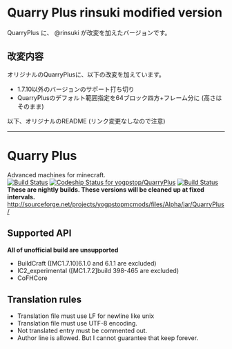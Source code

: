# Quarry Plus rinsuki modified version

QuarryPlus に、 @rinsuki が改変を加えたバージョンです。

## 改変内容

オリジナルのQuarryPlusに、以下の改変を加えています。

- 1.7.10以外のバージョンのサポート打ち切り
- QuarryPlusのデフォルト範囲指定を64ブロック四方+フレーム分に (高さはそのまま)

以下、オリジナルのREADME (リンク変更なしなので注意)

-----

Quarry Plus
===========

Advanced machines for minecraft.  
[![Build Status](https://travis-ci.org/yogpstop/QuarryPlus.svg?branch=master)](https://travis-ci.org/yogpstop/QuarryPlus)
[![Codeship Status for yogpstop/QuarryPlus](https://codeship.com/projects/423dabb0-4cff-0132-18c4-0a390dea4bee/status?branch=master)](https://codeship.com/projects/47315)
[![Build Status](https://api.shippable.com/projects/5464042bc6f0803064f44f35/badge?branchName=master)](https://app.shippable.com/projects/5464042bc6f0803064f44f35/builds/latest)  
**These are nightly builds. These versions will be cleaned up at fixed intervals.**  
http://sourceforge.net/projects/yogpstopmcmods/files/Alpha/jar/QuarryPlus/

Supported API
-------------

**All of unofficial build are unsupported**

* BuildCraft ([MC1.7.10]6.1.0 and 6.1.1 are excluded)
* IC2\_experimental ([MC1.7.2]build 398-465 are excluded)
* CoFHCore


Translation rules
-----------------

* Translation file must use LF for newline like unix
* Translation file must use UTF-8 encoding.
* Not translated entry must be commented out.
* Author line is allowed. But I cannot guarantee that keep forever.
